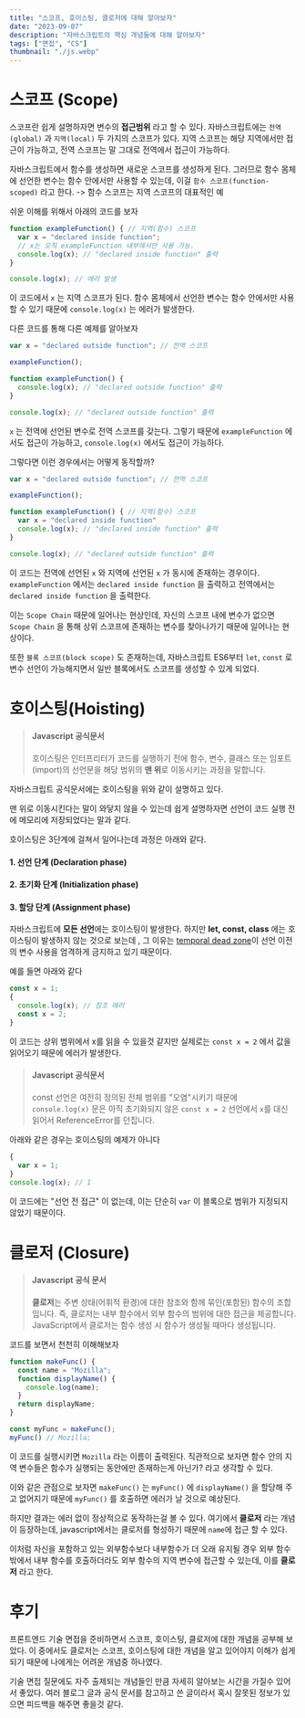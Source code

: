 ```yaml
---
title: "스코프, 호이스팅, 클로저에 대해 알아보자"
date: "2023-09-07"
description: "자바스크립트의 핵심 개념들에 대해 알아보자"
tags: ["면접", "CS"]
thumbnail: "./js.webp"
---
```




# 스코프 (Scope)
스코프란 쉽게 설명하자면 변수의 **접근범위** 라고 할 수 있다.
자바스크립트에는 `전역(global)` 과 `지역(local)` 두 가지의 스코프가 있다.
지역 스코프는 해당 지역에서만 접근이 가능하고, 전역 스코프는 말 그대로 전역에서 접근이 가능하다.

자바스크립트에서 함수를 생성하면 새로운 스코프를 생성하게 된다. 그러므로 함수 몸체에 선언한 변수는 함수 안에서만 사용할 수 있는데, 이걸 `함수 스코프(function-scoped)` 라고 한다. 
-> 함수 스코프는 지역 스코프의 대표적인 예

쉬운 이해를 위해서 아래의 코드를 보자

```js
function exampleFunction() { // 지역(함수) 스코프
  var x = "declared inside function";
  // x는 오직 exampleFunction 내부에서만 사용 가능.
  console.log(x); // "declared inside function" 출력
}

console.log(x); // 에러 발생
```

이 코드에서 `x` 는 지역 스코프가 된다. 
함수 몸체에서 선언한 변수는 함수 안에서만 사용할 수 있기 때문에 `console.log(x)` 는 에러가 발생한다.

다른 코드를 통해 다른 예제를 알아보자

```js
var x = "declared outside function"; // 전역 스코프

exampleFunction();

function exampleFunction() {
  console.log(x); // "declared outside function" 출력
}

console.log(x); // "declared outside function" 출력
```
`x` 는 전역에 선언된 변수로 전역 스코프를 갖는다. 
그렇기 때문에 `exampleFunction` 에서도 접근이 가능하고, `console.log(x)` 에서도 접근이 가능하다.

그렇다면 이런 경우에서는 어떻게 동작할까?

```js
var x = "declared outside function"; // 전역 스코프

exampleFunction();

function exampleFunction() { // 지역(함수) 스코프
  var x = "declared inside function"
  console.log(x); // "declared inside function" 출력
}

console.log(x); // "declared outside function" 출력
```

이 코드는 전역에 선언된 `x` 와 지역에 선언된 `x` 가 동시에 존재하는 경우이다.
`exampleFunction` 에서는 `declared inside function` 을 출력하고 전역에서는 `declared inside function` 을 출력한다.

이는 `Scope Chain` 때문에 일어나는 현상인데, 자신의 스코프 내에 변수가 없으면 `Scope Chain` 을 통해 상위 스코프에 존재하는 변수를 찾아나가기 때문에 일어나는 현상이다.

또한 `블록 스코프(block scope)` 도 존재하는데, 자바스크립트 ES6부터 `let`, `const` 로 변수 선언이 가능해지면서 일반 블록에서도 스코프를 생성할 수 있게 되었다.



# 호이스팅(Hoisting)
> #### Javascript 공식문서
> 호이스팅은 인터프리터가 코드를 실행하기 전에 함수, 변수, 클래스 또는 임포트
> (import)의 선언문을 해당 범위의 **맨 위**로 이동시키는 과정을 말합니다.

자바스크립트 공식문서에는 호이스팅을 위와 같이 설명하고 있다. 

맨 위로 이동시킨다는 말이 와닿지 않을 수 있는데 쉽게 설명하자면 선언이 코드 실행 전에 메모리에 저장되었다는 말과 같다.

호이스팅은 3단계에 걸쳐서 일어나는데 과정은 아래와 같다.

#### 1. 선언 단계 (Declaration phase)

#### 2. 초기화 단계 (Initialization phase)

#### 3. 할당 단계 (Assignment phase)




자바스크립트에 **모든 선언**에는 호이스팅이 발생한다.
하지만 **let, const, class** 에는 호이스팅이 발생하지 않는 것으로 보는데 , 그 이유는 [temporal dead zone](https://developer.mozilla.org/en-US/docs/Web/JavaScript/Reference/Statements/let#temporal_dead_zone_tdz)이 선언 이전의 변수 사용을 엄격하게 금지하고 있기 때문이다. 


예를 들면 아래와 같다
```js
const x = 1;
{
  console.log(x); // 참조 에러
  const x = 2;
}

```

이 코드는 상위 범위에서 x를 읽을 수 있을것 같지만 실제로는 `const x = 2` 에서 값을 읽어오기 때문에 에러가 발생한다. 


> #### Javascript 공식문서
> const 선언은 여전히 정의된 전체 범위를 "오염"시키기 때문에 `console.log(x)` 문은 아직   초기화되지 않은 `const x = 2` 선언에서 `x`를 대신 읽어서 ReferenceError를 던집니다. 



아래와 같은 경우는 호이스팅의 예제가 아니다

```js
{
  var x = 1;
}
console.log(x); // 1
```

이 코드에는 "선언 전 접근" 이 없는데, 이는 단순히 `var` 이 블록으로 범위가 지정되지 않았기 때문이다.



# 클로저 (Closure)

> #### Javascript 공식 문서
> **클로저**는 주변 상태(어휘적 환경)에 대한 참조와 함께 묶인(포함된) 함수의 조합입니다. 즉, 클로저는 내부 함수에서 외부 함수의 범위에 대한 접근을 제공합니다. JavaScript에서 클로저는 함수 생성 시 함수가 생성될 때마다 생성됩니다.

코드를 보면서 천천히 이해해보자

```js
function makeFunc() {
  const name = "Mozilla";
  function displayName() {
    console.log(name);
  }
  return displayName;
}

const myFunc = makeFunc();
myFunc() // Mozilla;
```

이 코드를 실행시키면 `Mozilla` 라는 이름이 출력된다.
직관적으로 보자면 함수 안의 지역 변수들은 함수가 실행되는 동안에만 존재하는게 아닌가? 라고 생각할 수 있다. 

이와 같은 관점으로 보자면 `makeFunc()` 는 `myFunc()` 에 `displayName()` 을 할당해 주고 없어지기 때문에 `myFunc()` 를 호출하면 에러가 날 것으로 예상된다.

하지만 결과는 에러 없이 정상적으로 동작하는걸 볼 수 있다. 
여기에서 **클로저** 라는 개념이 등장하는데, javascript에서는 클로저를 형성하기 때문에 `name`에 접근 할 수 있다.

이처럼 자신을 포함하고 있는 외부함수보다 내부함수가 더 오래 유지될 경우 외부 함수 밖에서 내부 함수를 호출하더라도 외부 함수의 지역 변수에 접근할 수 있는데, 이를 **클로저** 라고 한다.


# 후기
프론트엔드 기술 면접을 준비하면서 스코프, 호이스팅, 클로저에 대한 개념을 공부해 보았다. 이 중에서도 클로저는 스코프, 호이스팅에 대한 개념을 알고 있어야지 이해가 쉽게 되기 때문에 나에게는 어려운 개념중 하나였다.

기술 면접 질문에도 자주 출제되는 개념들인 만큼 자세히 알아보는 시간을 가질수 있어서 좋았다. 여러 블로그 글과 공식 문서를 참고하고 쓴 글이라서 혹시 잘못된 정보가 있으면 피드백을 해주면 좋을것 같다.
